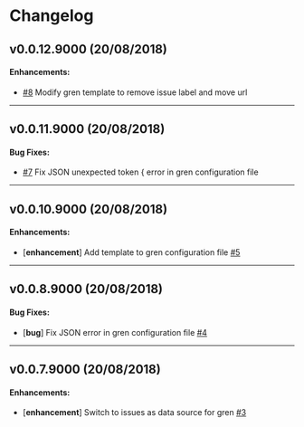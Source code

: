 # Changelog

## v0.0.12.9000 (20/08/2018)

#### Enhancements:

- [#8](https://github.com/martingerdin/bengaltiger/issues/8) Modify gren template to remove issue label and move url 

---

## v0.0.11.9000 (20/08/2018)

#### Bug Fixes:

- [#7](https://github.com/martingerdin/bengaltiger/issues/7) Fix JSON unexpected token { error in gren configuration file 

---

## v0.0.10.9000 (20/08/2018)

#### Enhancements:

- [**enhancement**] Add template to gren configuration file [#5](https://github.com/martingerdin/bengaltiger/issues/5)

---

## v0.0.8.9000 (20/08/2018)

#### Bug Fixes:

- [**bug**] Fix JSON error in gren configuration file [#4](https://github.com/martingerdin/bengaltiger/issues/4)

---

## v0.0.7.9000 (20/08/2018)

#### Enhancements:

- [**enhancement**] Switch to issues as data source for gren [#3](https://github.com/martingerdin/bengaltiger/issues/3)
